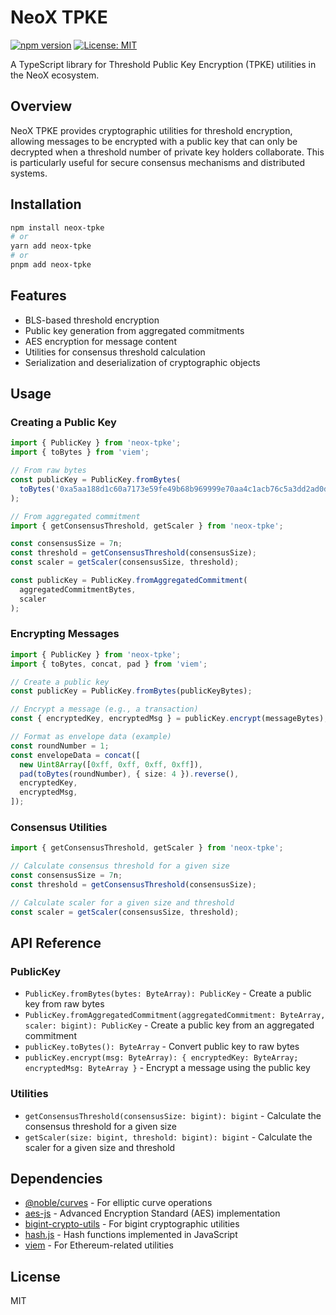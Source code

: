 # NeoX TPKE

[![npm version](https://img.shields.io/npm/v/neox-tpke.svg)](https://www.npmjs.com/package/neox-tpke)
[![License: MIT](https://img.shields.io/badge/License-MIT-yellow.svg)](https://opensource.org/licenses/MIT)

A TypeScript library for Threshold Public Key Encryption (TPKE) utilities in the NeoX ecosystem.

## Overview

NeoX TPKE provides cryptographic utilities for threshold encryption, allowing messages to be encrypted with a public key that can only be decrypted when a threshold number of private key holders collaborate. This is particularly useful for secure consensus mechanisms and distributed systems.

## Installation

```bash
npm install neox-tpke
# or
yarn add neox-tpke
# or
pnpm add neox-tpke
```

## Features

- BLS-based threshold encryption
- Public key generation from aggregated commitments
- AES encryption for message content
- Utilities for consensus threshold calculation
- Serialization and deserialization of cryptographic objects

## Usage

### Creating a Public Key

```typescript
import { PublicKey } from 'neox-tpke';
import { toBytes } from 'viem';

// From raw bytes
const publicKey = PublicKey.fromBytes(
  toBytes('0xa5aa188d1c60a7173e59fe49b68b969999e70aa4c1acb76c5a3dd2ad0d19a859b1a2759e3995ce1ceccdea5a57fbf637')
);

// From aggregated commitment
import { getConsensusThreshold, getScaler } from 'neox-tpke';

const consensusSize = 7n;
const threshold = getConsensusThreshold(consensusSize);
const scaler = getScaler(consensusSize, threshold);

const publicKey = PublicKey.fromAggregatedCommitment(
  aggregatedCommitmentBytes,
  scaler
);
```

### Encrypting Messages

```typescript
import { PublicKey } from 'neox-tpke';
import { toBytes, concat, pad } from 'viem';

// Create a public key
const publicKey = PublicKey.fromBytes(publicKeyBytes);

// Encrypt a message (e.g., a transaction)
const { encryptedKey, encryptedMsg } = publicKey.encrypt(messageBytes);

// Format as envelope data (example)
const roundNumber = 1;
const envelopeData = concat([
  new Uint8Array([0xff, 0xff, 0xff, 0xff]),
  pad(toBytes(roundNumber), { size: 4 }).reverse(),
  encryptedKey,
  encryptedMsg,
]);
```

### Consensus Utilities

```typescript
import { getConsensusThreshold, getScaler } from 'neox-tpke';

// Calculate consensus threshold for a given size
const consensusSize = 7n;
const threshold = getConsensusThreshold(consensusSize);

// Calculate scaler for a given size and threshold
const scaler = getScaler(consensusSize, threshold);
```

## API Reference

### PublicKey

- `PublicKey.fromBytes(bytes: ByteArray): PublicKey` - Create a public key from raw bytes
- `PublicKey.fromAggregatedCommitment(aggregatedCommitment: ByteArray, scaler: bigint): PublicKey` - Create a public key from an aggregated commitment
- `publicKey.toBytes(): ByteArray` - Convert public key to raw bytes
- `publicKey.encrypt(msg: ByteArray): { encryptedKey: ByteArray; encryptedMsg: ByteArray }` - Encrypt a message using the public key

### Utilities

- `getConsensusThreshold(consensusSize: bigint): bigint` - Calculate the consensus threshold for a given size
- `getScaler(size: bigint, threshold: bigint): bigint` - Calculate the scaler for a given size and threshold

## Dependencies

- [@noble/curves](https://github.com/paulmillr/noble-curves) - For elliptic curve operations
- [aes-js](https://github.com/ricmoo/aes-js) - Advanced Encryption Standard (AES) implementation
- [bigint-crypto-utils](https://github.com/juanelas/bigint-crypto-utils) - For bigint cryptographic utilities
- [hash.js](https://github.com/indutny/hash.js) - Hash functions implemented in JavaScript
- [viem](https://github.com/wagmi-dev/viem) - For Ethereum-related utilities

## License

MIT

